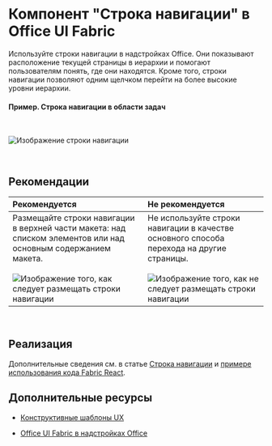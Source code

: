 # <a name="breadcrumb-component-in-office-ui-fabric"></a>Компонент "Строка навигации" в Office UI Fabric

Используйте строки навигации в надстройках Office. Они показывают расположение текущей страницы в иерархии и помогают пользователям понять, где они находятся. Кроме того, строки навигации позволяют одним щелчком перейти на более высокие уровни иерархии.
  
#### <a name="example-breadcrumb-in-a-task-pane"></a>Пример. Строка навигации в области задач

<br/>

![Изображение строки навигации](../../images/overview_withApp_breadcrumb.png)

<br/>

## <a name="best-practices"></a>Рекомендации

|**Рекомендуется**|**Не рекомендуется**|
|:------------|:--------------|
|Размещайте строки навигации в верхней части макета: над списком элементов или над основным содержанием макета.<br/><br/>![Изображение того, как следует размещать строки навигации](../../images/breadcrumbDo.png) |Не используйте строки навигации в качестве основного способа перехода на другие страницы.<br/><br/>![Изображение того, как не следует размещать строки навигации](../../images/breadcrumbDont.png)|

<br/>

## <a name="implementation"></a>Реализация

Дополнительные сведения см. в статье [Строка навигации](https://dev.office.com/fabric#/components/breadcrumb) и [примере использования кода Fabric React](https://github.com/OfficeDev/Word-Add-in-GettingStartedFabricReact).

## <a name="additional-resources"></a>Дополнительные ресурсы

- [Конструктивные шаблоны UX](https://github.com/OfficeDev/Office-Add-in-UX-Design-Patterns-Code)

- [Office UI Fabric в надстройках Office](office-ui-fabric.md)

